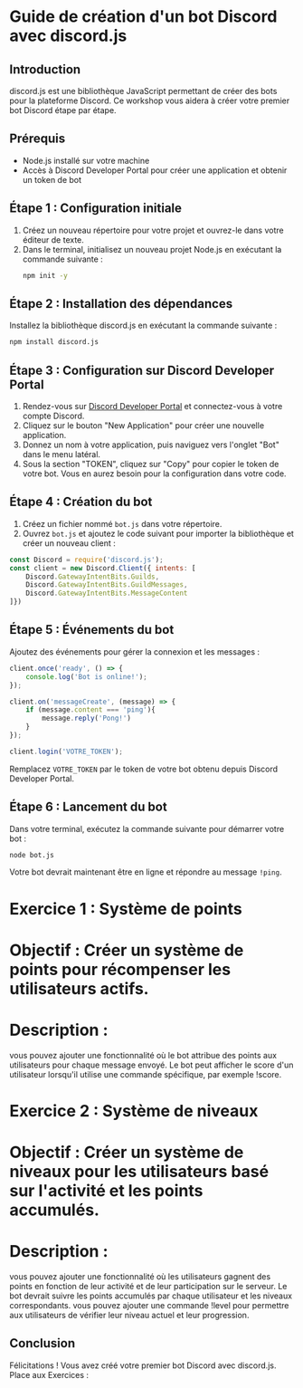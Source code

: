 # Guide de création d'un bot Discord avec discord.js

## Introduction

discord.js est une bibliothèque JavaScript permettant de créer des bots pour la plateforme Discord. Ce workshop vous aidera à créer votre premier bot Discord étape par étape.

## Prérequis

- Node.js installé sur votre machine
- Accès à Discord Developer Portal pour créer une application et obtenir un token de bot

## Étape 1 : Configuration initiale

1. Créez un nouveau répertoire pour votre projet et ouvrez-le dans votre éditeur de texte.
2. Dans le terminal, initialisez un nouveau projet Node.js en exécutant la commande suivante :
   ```bash
   npm init -y
   ```

## Étape 2 : Installation des dépendances

Installez la bibliothèque discord.js en exécutant la commande suivante :

```bash
npm install discord.js
```


## Étape 3 : Configuration sur Discord Developer Portal

1. Rendez-vous sur [Discord Developer Portal](https://discord.com/developers/applications) et connectez-vous à votre compte Discord.
2. Cliquez sur le bouton "New Application" pour créer une nouvelle application.
3. Donnez un nom à votre application, puis naviguez vers l'onglet "Bot" dans le menu latéral.
4. Sous la section "TOKEN", cliquez sur "Copy" pour copier le token de votre bot. Vous en aurez besoin pour la configuration dans votre code.

## Étape 4 : Création du bot

1. Créez un fichier nommé `bot.js` dans votre répertoire.
2. Ouvrez `bot.js` et ajoutez le code suivant pour importer la bibliothèque et créer un nouveau client :

```javascript
const Discord = require('discord.js');
const client = new Discord.Client({ intents: [
    Discord.GatewayIntentBits.Guilds,
    Discord.GatewayIntentBits.GuildMessages,
    Discord.GatewayIntentBits.MessageContent
]})
```

## Étape 5 : Événements du bot

Ajoutez des événements pour gérer la connexion et les messages :

```javascript
client.once('ready', () => {
    console.log('Bot is online!');
});

client.on('messageCreate', (message) => {
    if (message.content === 'ping'){
        message.reply('Pong!')
    }
});

client.login('VOTRE_TOKEN');
```

Remplacez `VOTRE_TOKEN` par le token de votre bot obtenu depuis Discord Developer Portal.

## Étape 6 : Lancement du bot

Dans votre terminal, exécutez la commande suivante pour démarrer votre bot :

```bash
node bot.js
```

Votre bot devrait maintenant être en ligne et répondre au message `!ping`.

# Exercice 1 : Système de points

# Objectif : Créer un système de points pour récompenser les utilisateurs actifs.

# Description :

vous pouvez ajouter une fonctionnalité où le bot attribue des points aux utilisateurs pour chaque message envoyé.
Le bot peut afficher le score d'un utilisateur lorsqu'il utilise une commande spécifique, par exemple !score.

# Exercice 2 : Système de niveaux

# Objectif : Créer un système de niveaux pour les utilisateurs basé sur l'activité et les points accumulés.

# Description :

vous pouvez ajouter une fonctionnalité où les utilisateurs gagnent des points en fonction de leur activité et de leur participation sur le serveur.
Le bot devrait suivre les points accumulés par chaque utilisateur et les niveaux correspondants.
vous pouvez ajouter une commande !level pour permettre aux utilisateurs de vérifier leur niveau actuel et leur progression.

## Conclusion

Félicitations ! Vous avez créé votre premier bot Discord avec discord.js. Place aux Exercices : 